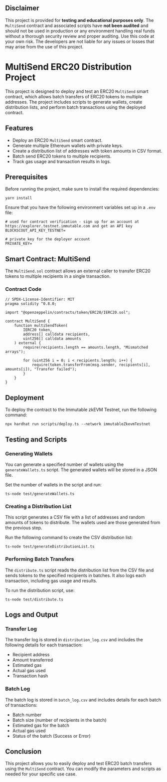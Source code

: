 ## Disclaimer

This project is provided for **testing and educational purposes only**. The `MultiSend` contract and associated scripts have **not been audited** and should not be used in production or any environment handling real funds without a thorough security review and proper auditing. Use this code at your own risk. The developers are not liable for any issues or losses that may arise from the use of this project.


# MultiSend ERC20 Distribution Project

This project is designed to deploy and test an ERC20 `MultiSend` smart contract, which allows batch transfers of ERC20 tokens to multiple addresses. The project includes scripts to generate wallets, create distribution lists, and perform batch transactions using the deployed contract.

## Features

- Deploy an ERC20 `MultiSend` smart contract.
- Generate multiple Ethereum wallets with private keys.
- Create a distribution list of addresses with token amounts in CSV format.
- Batch send ERC20 tokens to multiple recipients.
- Track gas usage and transaction results in logs.

## Prerequisites

Before running the project, make sure to install the required dependencies:

```
yarn install
``` 

Ensure that you have the following environment variables set up in a `.env` file:

```
# used for contract verification - sign up for an account at https://explorer.testnet.immutable.com and get an API key
BLOCKSCOUT_API_KEY_TESTNET=

# private key for the deployer account
PRIVATE_KEY=
```

## Smart Contract: MultiSend

The `MultiSend.sol` contract allows an external caller to transfer ERC20 tokens to multiple recipients in a single transaction.

### Contract Code

```solidity
// SPDX-License-Identifier: MIT
pragma solidity ^0.8.0;

import "@openzeppelin/contracts/token/ERC20/IERC20.sol";

contract MultiSend {
    function multiSendToken(
        IERC20 token,
        address[] calldata recipients,
        uint256[] calldata amounts
    ) external {
        require(recipients.length == amounts.length, "Mismatched arrays");

        for (uint256 i = 0; i < recipients.length; i++) {
            require(token.transferFrom(msg.sender, recipients[i], amounts[i]), "Transfer failed");
        }
    }
}
```

## Deployment

To deploy the contract to the Immutable zkEVM Testnet, run the following command:

```
npx hardhat run scripts/deploy.ts --network immutableZkevmTestnet
```

## Testing and Scripts

### Generating Wallets

You can generate a specified number of wallets using the `generateWallets.ts` script. The generated wallets will be stored in a JSON file.

Set the number of wallets in the script and run:

```
ts-node test/generateWallets.ts
```

### Creating a Distribution List

This script generates a CSV file with a list of addresses and random amounts of tokens to distribute. The wallets used are those generated from the previous step.

Run the following command to create the CSV distribution list:

```
ts-node test/generateDistributionList.ts
```

### Performing Batch Transfers

The `distribute.ts` script reads the distribution list from the CSV file and sends tokens to the specified recipients in batches. It also logs each transaction, including gas usage and results.

To run the distribution script, use:

```
ts-node test/distribute.ts
```

## Logs and Output

### Transfer Log

The transfer log is stored in `distribution_log.csv` and includes the following details for each transaction:

- Recipient address
- Amount transferred
- Estimated gas
- Actual gas used
- Transaction hash

### Batch Log

The batch log is stored in `batch_log.csv` and includes details for each batch of transactions:

- Batch number
- Batch size (number of recipients in the batch)
- Estimated gas for the batch
- Actual gas used
- Status of the batch (Success or Error)


## Conclusion

This project allows you to easily deploy and test ERC20 batch transfers using the `MultiSend` contract. You can modify the parameters and scripts as needed for your specific use case.
